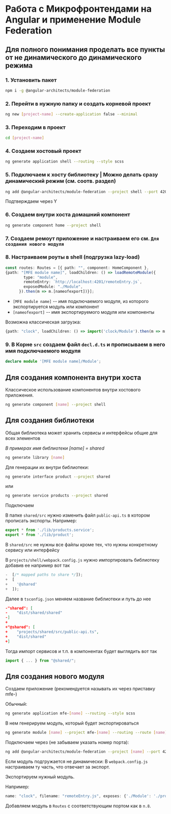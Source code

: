 # Работа с Микрофронтендами на Angular и применение Module Federation

## Для полного понимания проделать все пункты от не динамического до динамического режима

### 1. Установить пакет

```bash
npm i -g @angular-architects/module-federation
```

### 2. Перейти в нужную папку и создать корневой проект

```bash
ng new [project-name] --create-application false --minimal
```

### 3. Переходим в проект

```bash
cd [project-name]
```

### 4. Создаем хостовый проект

```bash
ng generate application shell --routing --style scss
```

### 5. Подключаем к хосту библиотеку | Можно делать сразу динамический режим (см. соотв. раздел)

```bash
ng add @angular-architects/module-federation --project shell --port 4200
```

Подтверждаем через Y

### 6. Создаем внутри хоста домашний компонент

```bash
ng generate component home --project shell
```

### 7. Создаем ремоут приложение и настраиваем его см. `Для создания нового модуля`

### 8. Настраиваем роуты в shell (подгрузка lazy-load)

```ts
const routes: Routes = [{ path: "", component: HomeComponent },
{path: "[MFE module name]", loadChildren: () => loadRemoteModule({
        type: "module",
        remoteEntry: `http://localhost:4201/remoteEntry.js`,
        exposedModule: "./Module",
      }).then(m => m.[nameofexport])}];
```

- `[MFE module name]` -- имя подключаемого модуля, из которого экспортируется модуль или компонент
- `[nameofexport]` -- имя экспортируемого модуля или компоненты

Возможна классическая загрузка:
```ts
{path: "clock", loadChildren: () => import('clock/Module').then(m => m.[nameofexport])}
```

### 9. В Корне `src` создаем файл `decl.d.ts` и прописываем в него имя подключаемого модуля

```ts
declare module '[MFE module name]/Module';
```


## Для создания компонента внутри хоста

Классическое использование компонентов внутри хостового приложения.

```bash
ng generate component [name] --project shell
```

## Для создания библиотеки

Общая библиотека может хранить сервисы и интерфейсы общие для всех элементов

<i>В примерах имя библиотеки [name] = shared</i>

```bash
ng generate library [name]
```

Для генерации их внутри библиотеки:

```bash
ng generate interface product --project shared
```

или

```bash
ng generate service products --project shared
```

Подключаем

В папке `shared/src` нужно изменить файл `public-api.ts` в котором прописать экспорты. Например:

```ts
export * from './lib/products.service';
export * from './lib/product';
```

В `shared/src` не нужны все файлы кроме тех, что нужны конкретному сервису или интерфейсу

В `projects/shell/webpack.config.js` нужно импортировать библиотеку добавив ее например вот так
```js
-  [/* mapped paths to share */]);
+  [
+    '@shared'
+  ]);
```

Далее в `tsconfig.json` меняем название библиотеки и путь до нее
```json
-"shared": [
-    "dist/shared/shared"
-]
+
+"@shared": [
+    "projects/shared/src/public-api.ts",
+    "dist/shared"
+]
```

Тогда импорт сервисов и т.п. в компонентах будет выглядить вот так
```ts
import { ... } from "@shared/";
```

## Для создания нового модуля

Создаем приложение (рекомендуется называть их через приставку mfe-)

Обычный:
```bash
ng generate application mfe-[name] --routing --style scss
```

В нем генерируем модуль, который будет экспортироваться

```bash
ng generate module [name] --project mfe-[name] --routing --route [name] --module app
```

Подключаем через (не забываем указать номер порта):

```bash
ng add @angular-architects/module-federation --project [name] --port 4201 
```

Если модуль подгружается не динамически: В `webpack.config.js` настраиваем ту часть, что отвечает за экспорт. 

Экспортируем нужный модуль.

Например:
```js
name: "clock", filename: "remoteEntry.js", exposes: {'./Module': './projects/clock/src/app/integrated-clock/integrated-clock.module.ts',}, 
```


Добавляем модуль в `Routes` с соответствующим портом как в `п.8`.